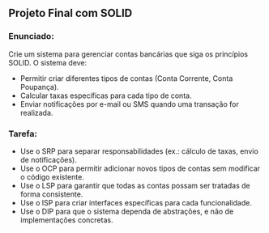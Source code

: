 ## Projeto Final com SOLID

### Enunciado:
Crie um sistema para gerenciar contas bancárias que siga os princípios SOLID. O sistema deve:
- Permitir criar diferentes tipos de contas (Conta Corrente, Conta Poupança).
- Calcular taxas específicas para cada tipo de conta.
- Enviar notificações por e-mail ou SMS quando uma transação for realizada.

### Tarefa:
- Use o SRP para separar responsabilidades (ex.: cálculo de taxas, envio de notificações).
- Use o OCP para permitir adicionar novos tipos de contas sem modificar o código existente.
- Use o LSP para garantir que todas as contas possam ser tratadas de forma consistente.
- Use o ISP para criar interfaces específicas para cada funcionalidade.
- Use o DIP para que o sistema dependa de abstrações, e não de implementações concretas.

